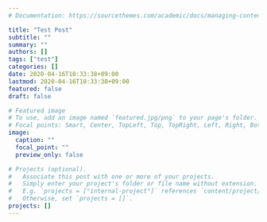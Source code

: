 ```yaml
---
# Documentation: https://sourcethemes.com/academic/docs/managing-content/

title: "Test Post"
subtitle: ""
summary: ""
authors: []
tags: ["test"]
categories: []
date: 2020-04-16T10:33:38+09:00
lastmod: 2020-04-16T10:33:38+09:00
featured: false
draft: false

# Featured image
# To use, add an image named `featured.jpg/png` to your page's folder.
# Focal points: Smart, Center, TopLeft, Top, TopRight, Left, Right, BottomLeft, Bottom, BottomRight.
image:
  caption: ""
  focal_point: ""
  preview_only: false

# Projects (optional).
#   Associate this post with one or more of your projects.
#   Simply enter your project's folder or file name without extension.
#   E.g. `projects = ["internal-project"]` references `content/project/deep-learning/index.md`.
#   Otherwise, set `projects = []`.
projects: []
---
```

